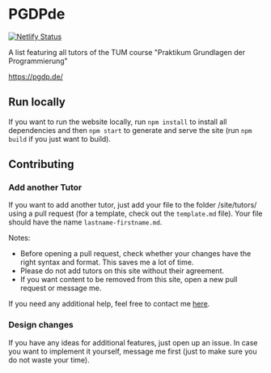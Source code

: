 # PGDPde
[![Netlify Status](https://api.netlify.com/api/v1/badges/e98acbb7-eb81-449b-bb90-e31e41c231bc/deploy-status)](https://pgdp.de/)

A list featuring all tutors of the TUM course "Praktikum Grundlagen der Programmierung"

https://pgdp.de/

## Run locally

If you want to run the website locally, run `npm install` to install all dependencies and then `npm start` to generate and serve the site (run `npm build` if you just want to build).

## Contributing

### Add another Tutor
If you want to add another tutor, just add your file to the folder /site/tutors/ using a pull request (for a template, check out the `template.md` file). Your file should have the name `lastname-firstname.md`.

Notes:
- Before opening a pull request, check whether your changes have the right syntax and format. This saves me a lot of time.
- Please do not add tutors on this site without their agreement.
- If you want content to be removed from this site, open a new pull request or message me.

If you need any additional help, feel free to contact me [here](https://simonpannek.com/home/contact/).

### Design changes
If you have any ideas for additional features, just open up an issue. In case you want to implement it yourself, message me first (just to make sure you do not waste your time).
